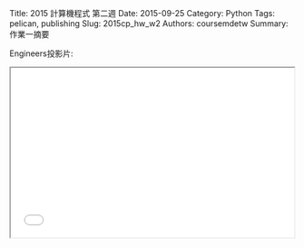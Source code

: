 Title: 2015 計算機程式 第二週
Date: 2015-09-25
Category: Python
Tags: pelican, publishing
Slug: 2015cp_hw_w2
Authors: coursemdetw
Summary: 作業一摘要


Engineers投影片:

<iframe src="W2.html" width="500" height="300"></iframe>










